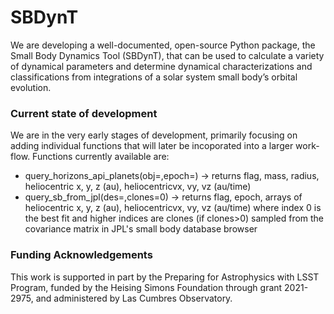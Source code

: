 # SBDynT
We are developing a well-documented, open-source Python package, the Small Body Dynamics Tool (SBDynT), that can be used to calculate a variety of dynamical parameters and determine dynamical characterizations and classifications from integrations of a solar system small body’s orbital evolution.

### Current state of development
We are in the very early stages of development, primarily focusing on adding individual functions that will later be incoporated into a larger work-flow. Functions currently available are:
- query_horizons_api_planets(obj=<planet>,epoch=<JD date>) -> returns flag, mass, radius, heliocentric x, y, z (au), heliocentricvx, vy, vz (au/time)
- query_sb_from_jpl(des=<designation>,clones=0) -> returns flag, epoch, arrays of heliocentric x, y, z (au), heliocentricvx, vy, vz (au/time) where index 0 is the best fit and higher indices are clones (if clones>0) sampled from the covariance matrix in JPL's small body database browser


### Funding Acknowledgements 
This work is supported in part by the Preparing for Astrophysics with LSST Program, funded by the Heising Simons Foundation through grant 2021-2975, and administered by Las Cumbres Observatory.
